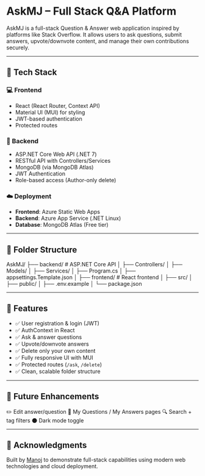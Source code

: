 # AskMJ – Full Stack Q&A Platform

AskMJ is a full-stack Question & Answer web application inspired by platforms like Stack Overflow. It allows users to ask questions, submit answers, upvote/downvote content, and manage their own contributions securely.

---

## 🧠 Tech Stack

### 💻 Frontend
- React (React Router, Context API)
- Material UI (MUI) for styling
- JWT-based authentication
- Protected routes

### 🧠 Backend
- ASP.NET Core Web API (.NET 7)
- RESTful API with Controllers/Services
- MongoDB (via MongoDB Atlas)
- JWT Authentication
- Role-based access (Author-only delete)

### ☁️ Deployment
- **Frontend**: Azure Static Web Apps  
- **Backend**: Azure App Service (.NET Linux)  
- **Database**: MongoDB Atlas (Free tier)

---

## 📂 Folder Structure
AskMJ/
├── backend/ # ASP.NET Core API
│ ├── Controllers/
│ ├── Models/
│ ├── Services/
│ ├── Program.cs
│ ├── appsettings.Template.json
│
├── frontend/ # React frontend
│ ├── src/ 
│ ├── public/
│ ├── .env.example
│ └── package.json


---

## 🔐 Features

- ✅ User registration & login (JWT)
- ✅ AuthContext in React
- ✅ Ask & answer questions
- ✅ Upvote/downvote answers
- ✅ Delete only your own content
- ✅ Fully responsive UI with MUI
- ✅ Protected routes (`/ask`, `/delete`)
- ✅ Clean, scalable folder structure

---

## 📝 Future Enhancements

✏️ Edit answer/question
🧾 My Questions / My Answers pages
🔍 Search + tag filters
🌑 Dark mode toggle

---

## 🙌 Acknowledgments
Built by [Manoj](https://www.linkedin.com/in/manoj-m-154830241/) to demonstrate full-stack capabilities using modern web technologies and cloud deployment.
